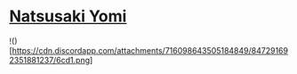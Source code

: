# [Natsusaki Yomi](https://milinho.s-ul.eu/TTJjpnEj)
!()[https://cdn.discordapp.com/attachments/716098643505184849/847291692351881237/6cd1.png]
